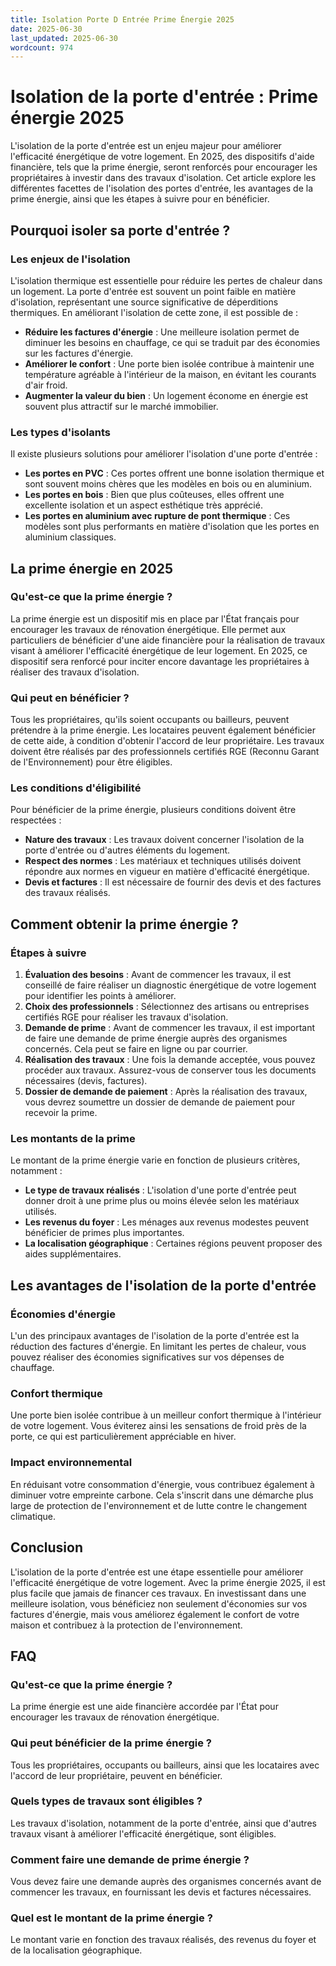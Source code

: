```yaml
---
title: Isolation Porte D Entrée Prime Énergie 2025
date: 2025-06-30
last_updated: 2025-06-30
wordcount: 974
---
```


# Isolation de la porte d'entrée : Prime énergie 2025

L'isolation de la porte d'entrée est un enjeu majeur pour améliorer l'efficacité énergétique de votre logement. En 2025, des dispositifs d'aide financière, tels que la prime énergie, seront renforcés pour encourager les propriétaires à investir dans des travaux d'isolation. Cet article explore les différentes facettes de l'isolation des portes d'entrée, les avantages de la prime énergie, ainsi que les étapes à suivre pour en bénéficier.

## Pourquoi isoler sa porte d'entrée ?

### Les enjeux de l'isolation

L'isolation thermique est essentielle pour réduire les pertes de chaleur dans un logement. La porte d'entrée est souvent un point faible en matière d'isolation, représentant une source significative de déperditions thermiques. En améliorant l'isolation de cette zone, il est possible de :

- **Réduire les factures d'énergie** : Une meilleure isolation permet de diminuer les besoins en chauffage, ce qui se traduit par des économies sur les factures d'énergie.
- **Améliorer le confort** : Une porte bien isolée contribue à maintenir une température agréable à l'intérieur de la maison, en évitant les courants d'air froid.
- **Augmenter la valeur du bien** : Un logement économe en énergie est souvent plus attractif sur le marché immobilier.

### Les types d'isolants

Il existe plusieurs solutions pour améliorer l'isolation d'une porte d'entrée :

- **Les portes en PVC** : Ces portes offrent une bonne isolation thermique et sont souvent moins chères que les modèles en bois ou en aluminium.
- **Les portes en bois** : Bien que plus coûteuses, elles offrent une excellente isolation et un aspect esthétique très apprécié.
- **Les portes en aluminium avec rupture de pont thermique** : Ces modèles sont plus performants en matière d'isolation que les portes en aluminium classiques.

## La prime énergie en 2025

### Qu'est-ce que la prime énergie ?

La prime énergie est un dispositif mis en place par l'État français pour encourager les travaux de rénovation énergétique. Elle permet aux particuliers de bénéficier d'une aide financière pour la réalisation de travaux visant à améliorer l'efficacité énergétique de leur logement. En 2025, ce dispositif sera renforcé pour inciter encore davantage les propriétaires à réaliser des travaux d'isolation.

### Qui peut en bénéficier ?

Tous les propriétaires, qu'ils soient occupants ou bailleurs, peuvent prétendre à la prime énergie. Les locataires peuvent également bénéficier de cette aide, à condition d'obtenir l'accord de leur propriétaire. Les travaux doivent être réalisés par des professionnels certifiés RGE (Reconnu Garant de l'Environnement) pour être éligibles.

### Les conditions d'éligibilité

Pour bénéficier de la prime énergie, plusieurs conditions doivent être respectées :

- **Nature des travaux** : Les travaux doivent concerner l'isolation de la porte d'entrée ou d'autres éléments du logement.
- **Respect des normes** : Les matériaux et techniques utilisés doivent répondre aux normes en vigueur en matière d'efficacité énergétique.
- **Devis et factures** : Il est nécessaire de fournir des devis et des factures des travaux réalisés.

## Comment obtenir la prime énergie ?

### Étapes à suivre

1. **Évaluation des besoins** : Avant de commencer les travaux, il est conseillé de faire réaliser un diagnostic énergétique de votre logement pour identifier les points à améliorer.
2. **Choix des professionnels** : Sélectionnez des artisans ou entreprises certifiés RGE pour réaliser les travaux d'isolation.
3. **Demande de prime** : Avant de commencer les travaux, il est important de faire une demande de prime énergie auprès des organismes concernés. Cela peut se faire en ligne ou par courrier.
4. **Réalisation des travaux** : Une fois la demande acceptée, vous pouvez procéder aux travaux. Assurez-vous de conserver tous les documents nécessaires (devis, factures).
5. **Dossier de demande de paiement** : Après la réalisation des travaux, vous devrez soumettre un dossier de demande de paiement pour recevoir la prime.

### Les montants de la prime

Le montant de la prime énergie varie en fonction de plusieurs critères, notamment :

- **Le type de travaux réalisés** : L'isolation d'une porte d'entrée peut donner droit à une prime plus ou moins élevée selon les matériaux utilisés.
- **Les revenus du foyer** : Les ménages aux revenus modestes peuvent bénéficier de primes plus importantes.
- **La localisation géographique** : Certaines régions peuvent proposer des aides supplémentaires.

## Les avantages de l'isolation de la porte d'entrée

### Économies d'énergie

L'un des principaux avantages de l'isolation de la porte d'entrée est la réduction des factures d'énergie. En limitant les pertes de chaleur, vous pouvez réaliser des économies significatives sur vos dépenses de chauffage.

### Confort thermique

Une porte bien isolée contribue à un meilleur confort thermique à l'intérieur de votre logement. Vous éviterez ainsi les sensations de froid près de la porte, ce qui est particulièrement appréciable en hiver.

### Impact environnemental

En réduisant votre consommation d'énergie, vous contribuez également à diminuer votre empreinte carbone. Cela s'inscrit dans une démarche plus large de protection de l'environnement et de lutte contre le changement climatique.

## Conclusion

L'isolation de la porte d'entrée est une étape essentielle pour améliorer l'efficacité énergétique de votre logement. Avec la prime énergie 2025, il est plus facile que jamais de financer ces travaux. En investissant dans une meilleure isolation, vous bénéficiez non seulement d'économies sur vos factures d'énergie, mais vous améliorez également le confort de votre maison et contribuez à la protection de l'environnement.

## FAQ

### Qu'est-ce que la prime énergie ?

La prime énergie est une aide financière accordée par l'État pour encourager les travaux de rénovation énergétique.

### Qui peut bénéficier de la prime énergie ?

Tous les propriétaires, occupants ou bailleurs, ainsi que les locataires avec l'accord de leur propriétaire, peuvent en bénéficier.

### Quels types de travaux sont éligibles ?

Les travaux d'isolation, notamment de la porte d'entrée, ainsi que d'autres travaux visant à améliorer l'efficacité énergétique, sont éligibles.

### Comment faire une demande de prime énergie ?

Vous devez faire une demande auprès des organismes concernés avant de commencer les travaux, en fournissant les devis et factures nécessaires.

### Quel est le montant de la prime énergie ?

Le montant varie en fonction des travaux réalisés, des revenus du foyer et de la localisation géographique.